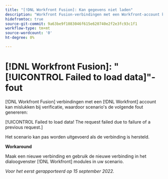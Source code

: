 ```yaml
---
title: "[!DNL Workfront Fusion]: Kan gegevens niet laden"
description: "Workfront Fusion-verbindingen met een Workfront-account kunnen mislukken bij verificatie, waardoor scenario's de volgende fout genereren: Kan gegevens niet laden! De aanvraag is mislukt als gevolg van een eerdere aanvraag."
hidefromtoc: true
source-git-commit: 9a63be9f1083046f615e620740e2f2e3fc93c1f1
workflow-type: tm+mt
source-wordcount: '0'
ht-degree: 0%

---
```



# [!DNL Workfront Fusion]: &quot;[!UICONTROL Failed to load data]&quot;-fout

[!DNL Workfront Fusion] verbindingen met een [!DNL Workfront] account kan mislukken bij verificatie, waardoor scenario&#39;s de volgende fout genereren:

[!UICONTROL Failed to load data! The request failed due to failure of a previous request.]

Het scenario kan pas worden uitgevoerd als de verbinding is hersteld.

**Workaround**

Maak een nieuwe verbinding en gebruik de nieuwe verbinding in het dialoogvenster [!DNL Workfront] modules in uw scenario.

_Voor het eerst gerapporteerd op 15 september 2022._
